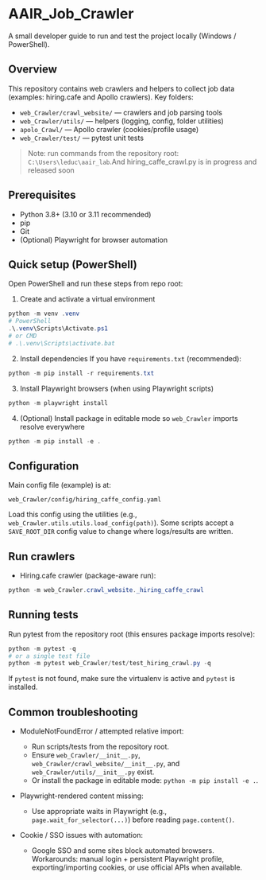 # AAIR_Job_Crawler

A small developer guide to run and test the project locally (Windows / PowerShell).

## Overview
This repository contains web crawlers and helpers to collect job data (examples: hiring.cafe and Apollo crawlers). Key folders:
- `web_Crawler/crawl_website/` — crawlers and job parsing tools
- `web_Crawler/utils/` — helpers (logging, config, folder utilities)
- `apolo_Crawl/` — Apollo crawler (cookies/profile usage)
- `web_Crawler/test/` — pytest unit tests

> Note: run commands from the repository root: `C:\Users\leduc\aair_lab`.And hiring_caffe_crawl.py is in progress and released soon

## Prerequisites
- Python 3.8+ (3.10 or 3.11 recommended)
- pip
- Git
- (Optional) Playwright for browser automation

## Quick setup (PowerShell)
Open PowerShell and run these steps from repo root:

1) Create and activate a virtual environment

```powershell
python -m venv .venv
# PowerShell
.\.venv\Scripts\Activate.ps1
# or CMD
# .\.venv\Scripts\activate.bat
```

2) Install dependencies
If you have `requirements.txt` (recommended):

```powershell
python -m pip install -r requirements.txt
```



3) Install Playwright browsers (when using Playwright scripts)

```powershell
python -m playwright install
```

4) (Optional) Install package in editable mode so `web_Crawler` imports resolve everywhere

```powershell
python -m pip install -e .
```

## Configuration
Main config file (example) is at:

```
web_Crawler/config/hiring_caffe_config.yaml
```

Load this config using the utilities (e.g., `web_Crawler.utils.utils.load_config(path)`). Some scripts accept a `SAVE_ROOT_DIR` config value to change where logs/results are written.

## Run crawlers
- Hiring.cafe crawler (package-aware run):

```powershell
python -m web_Crawler.crawl_website._hiring_caffe_crawl
```




## Running tests
Run pytest from the repository root (this ensures package imports resolve):

```powershell
python -m pytest -q
# or a single test file
python -m pytest web_Crawler/test/test_hiring_crawl.py -q
```

If `pytest` is not found, make sure the virtualenv is active and `pytest` is installed.


## Common troubleshooting
- ModuleNotFoundError / attempted relative import:
  - Run scripts/tests from the repository root.
  - Ensure `web_Crawler/__init__.py`, `web_Crawler/crawl_website/__init__.py`, and `web_Crawler/utils/__init__.py` exist.
  - Or install the package in editable mode: `python -m pip install -e .`.

- Playwright-rendered content missing:
  - Use appropriate waits in Playwright (e.g., `page.wait_for_selector(...)`) before reading `page.content()`.

- Cookie / SSO issues with automation:
  - Google SSO and some sites block automated browsers. Workarounds: manual login + persistent Playwright profile, exporting/importing cookies, or use official APIs when available.
